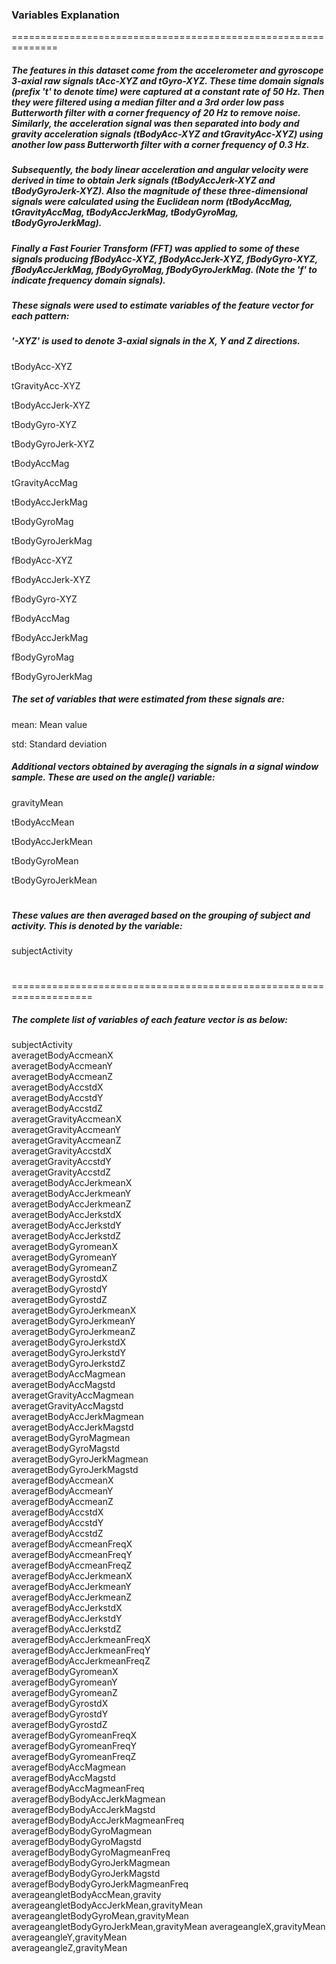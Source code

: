 
### Variables Explanation

==============================================================

##### The features in this dataset come from the accelerometer and gyroscope 3-axial raw signals tAcc-XYZ and tGyro-XYZ. These time domain signals (prefix 't' to denote time) were captured at a constant rate of 50 Hz. Then they were filtered using a median filter and a 3rd order low pass Butterworth filter with a corner frequency of 20 Hz to remove noise. Similarly, the acceleration signal was then separated into body and gravity acceleration signals (tBodyAcc-XYZ and tGravityAcc-XYZ) using another low pass Butterworth filter with a corner frequency of 0.3 Hz. 

##### Subsequently, the body linear acceleration and angular velocity were derived in time to obtain Jerk signals (tBodyAccJerk-XYZ and tBodyGyroJerk-XYZ). Also the magnitude of these three-dimensional signals were calculated using the Euclidean norm (tBodyAccMag, tGravityAccMag, tBodyAccJerkMag, tBodyGyroMag, tBodyGyroJerkMag). 

##### Finally a Fast Fourier Transform (FFT) was applied to some of these signals producing fBodyAcc-XYZ, fBodyAccJerk-XYZ, fBodyGyro-XYZ, fBodyAccJerkMag, fBodyGyroMag, fBodyGyroJerkMag. (Note the 'f' to indicate frequency domain signals). 

##### These signals were used to estimate variables of the feature vector for each pattern:  
##### *'-XYZ' is used to denote 3-axial signals in the X, Y and Z directions.*

tBodyAcc-XYZ

tGravityAcc-XYZ

tBodyAccJerk-XYZ

tBodyGyro-XYZ

tBodyGyroJerk-XYZ

tBodyAccMag

tGravityAccMag

tBodyAccJerkMag

tBodyGyroMag

tBodyGyroJerkMag

fBodyAcc-XYZ

fBodyAccJerk-XYZ

fBodyGyro-XYZ

fBodyAccMag

fBodyAccJerkMag

fBodyGyroMag

fBodyGyroJerkMag


##### The set of variables that were estimated from these signals are: 

mean: Mean value

std: Standard deviation

##### Additional vectors obtained by averaging the signals in a signal window sample. These are used on the angle() variable:

gravityMean

tBodyAccMean

tBodyAccJerkMean

tBodyGyroMean

tBodyGyroJerkMean

#
#


##### These values are then averaged based on the grouping of subject and activity. This is denoted by the variable:
subjectActivity

#
#
====================================================================

##### The complete list of variables of each feature vector is as below:


subjectActivity                          
averagetBodyAccmeanX                     
averagetBodyAccmeanY                     
averagetBodyAccmeanZ                     
averagetBodyAccstdX                      
averagetBodyAccstdY                      
averagetBodyAccstdZ                      
averagetGravityAccmeanX                  
averagetGravityAccmeanY                  
averagetGravityAccmeanZ                  
averagetGravityAccstdX                   
averagetGravityAccstdY                   
averagetGravityAccstdZ                   
averagetBodyAccJerkmeanX                 
averagetBodyAccJerkmeanY                 
averagetBodyAccJerkmeanZ                 
averagetBodyAccJerkstdX                  
averagetBodyAccJerkstdY                  
averagetBodyAccJerkstdZ                  
averagetBodyGyromeanX                    
averagetBodyGyromeanY                    
averagetBodyGyromeanZ                    
averagetBodyGyrostdX                     
averagetBodyGyrostdY                     
averagetBodyGyrostdZ                     
averagetBodyGyroJerkmeanX                
averagetBodyGyroJerkmeanY                
averagetBodyGyroJerkmeanZ                
averagetBodyGyroJerkstdX                 
averagetBodyGyroJerkstdY                 
averagetBodyGyroJerkstdZ                 
averagetBodyAccMagmean                   
averagetBodyAccMagstd                    
averagetGravityAccMagmean                
averagetGravityAccMagstd                 
averagetBodyAccJerkMagmean               
averagetBodyAccJerkMagstd                
averagetBodyGyroMagmean                  
averagetBodyGyroMagstd                   
averagetBodyGyroJerkMagmean              
averagetBodyGyroJerkMagstd               
averagefBodyAccmeanX                     
averagefBodyAccmeanY                     
averagefBodyAccmeanZ                     
averagefBodyAccstdX                      
averagefBodyAccstdY                      
averagefBodyAccstdZ                      
averagefBodyAccmeanFreqX                 
averagefBodyAccmeanFreqY                 
averagefBodyAccmeanFreqZ                 
averagefBodyAccJerkmeanX                 
averagefBodyAccJerkmeanY                 
averagefBodyAccJerkmeanZ                 
averagefBodyAccJerkstdX                  
averagefBodyAccJerkstdY                  
averagefBodyAccJerkstdZ                  
averagefBodyAccJerkmeanFreqX             
averagefBodyAccJerkmeanFreqY             
averagefBodyAccJerkmeanFreqZ             
averagefBodyGyromeanX                    
averagefBodyGyromeanY                    
averagefBodyGyromeanZ                    
averagefBodyGyrostdX                     
averagefBodyGyrostdY                     
averagefBodyGyrostdZ                     
averagefBodyGyromeanFreqX                
averagefBodyGyromeanFreqY                
averagefBodyGyromeanFreqZ                
averagefBodyAccMagmean                   
averagefBodyAccMagstd                    
averagefBodyAccMagmeanFreq               
averagefBodyBodyAccJerkMagmean           
averagefBodyBodyAccJerkMagstd            
averagefBodyBodyAccJerkMagmeanFreq       
averagefBodyBodyGyroMagmean              
averagefBodyBodyGyroMagstd               
averagefBodyBodyGyroMagmeanFreq          
averagefBodyBodyGyroJerkMagmean          
averagefBodyBodyGyroJerkMagstd           
averagefBodyBodyGyroJerkMagmeanFreq      
averageangletBodyAccMean,gravity         
averageangletBodyAccJerkMean,gravityMean 
averageangletBodyGyroMean,gravityMean    
averageangletBodyGyroJerkMean,gravityMean
averageangleX,gravityMean                
averageangleY,gravityMean                
averageangleZ,gravityMean 
